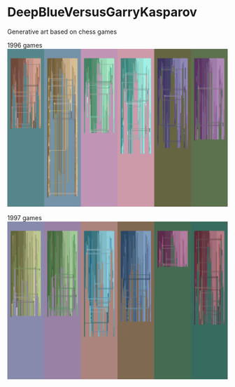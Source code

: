 # DeepBlueVersusGarryKasparov
Generative art based on chess games

1996 games
![1996 games](https://github.com/WilliamTylerBradley/DeepBlueVersusGarryKasparov/blob/main/1996/DeepBlueVersusGarryKasparov1996.png?raw=true)

1997 games
![1997 games](https://github.com/WilliamTylerBradley/DeepBlueVersusGarryKasparov/blob/main/1997/DeepBlueVersusGarryKasparov1997.png?raw=true)